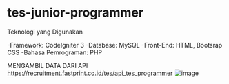 ﻿# tes-junior-programmer

Teknologi yang Digunakan

-Framework: CodeIgniter 3
-Database: MySQL
-Front-End: HTML, Bootsrap CSS
-Bahasa Pemrograman: PHP


MENGAMBIL DATA DARI API https://recruitment.fastprint.co.id/tes/api_tes_programmer 
![image](https://github.com/user-attachments/assets/16dc8a72-bb46-42be-a846-08bdbb8aa6ab)
